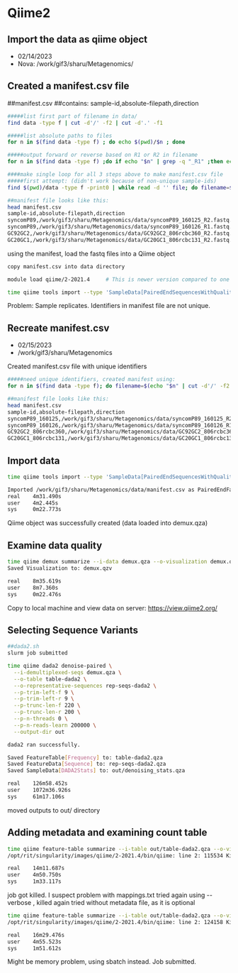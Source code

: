 # Qiime2

## Import the data as qiime object

* 02/14/2023
* Nova: /work/gif3/sharu/Metagenomics/

## Created a manifest.csv file 
##manifest.csv
##contains: sample-id,absolute-filepath,direction

```bash
#####list first part of filename in data/
find data -type f | cut -d'/' -f2 | cut -d'.' -f1

#####list absolute paths to files
for n in $(find data -type f) ; do echo $(pwd)/$n ; done

#####output forward or reverse based on R1 or R2 in filename
for n in $(find data -type f) ;do if echo "$n" | grep -q "_R1" ;then echo "forward"; elif echo "$n" | grep -q "_R2"; then echo "reverse" ; fi ;  done

####make single loop for all 3 steps above to make manifest.csv file
#####first attempt: (didn't work because of non-unique sample-ids)
find $(pwd)/data -type f -print0 | while read -d '' file; do filename=$(basename "$file"); path=$(dirname "$file"); fullpath="$path/$filename"; firstpart=$(echo "$filename" | cut -d'_' -f1); if echo "$filename" | grep -q "_R1"; then direction="forward"; elif echo "$filename" | grep -q "_R2"; then direction="reverse"; fi; echo "$firstpart,$fullpath,$direction" >> manifest.csv; done

##manifest file looks like this:
head manifest.csv
sample-id,absolute-filepath,direction
syncomP89,/work/gif3/sharu/Metagenomics/data/syncomP89_160125_R2.fastq.gz,reverse
syncomP89,/work/gif3/sharu/Metagenomics/data/syncomP89_160126_R1.fastq.gz,forward
GC92GC2,/work/gif3/sharu/Metagenomics/data/GC92GC2_806rcbc360_R2.fastq.gz,reverse
GC20GC1,/work/gif3/sharu/Metagenomics/data/GC20GC1_806rcbc131_R2.fastq.gz,reverse
```

using the manifest, load the fastq files into a Qiime object 

```bash
copy manifest.csv into data directory

module load qiime/2-2021.4     # This is newer version compared to one mentioned in the tutorial, so some commmands are different

time qiime tools import --type 'SampleData[PairedEndSequencesWithQuality]' --input-path /work/gif3/sharu/Metagenomics/data/manifest.csv --output-path demux.qza --input-format PairedEndFastqManifestPhred33

```

Problem: Sample replicates. Identifiers in manifest file are not unique.

## Recreate manifest.csv  

* 02/15/2023
* /work/gif3/sharu/Metagenomics

Created manifest.csv file with unique identifiers

```bash
#####need unique identifiers, created manifest using:
for n in $(find data -type f); do filename=$(echo "$n" | cut -d'/' -f2 | cut -d'.' -f1 | cut -d'_' -f1,2); abspath=$(echo "$(pwd)"/"$n") ; if echo "$n" | grep -q "_R1" ;then direction="forward"; elif echo "$n" | grep -q "_R2"; then direction="reverse" ; fi ;echo "$filename,$abspath,$direction" >> manifest.csv; done

##manifest file looks like this:
head manifest.csv
sample-id,absolute-filepath,direction
syncomP89_160125,/work/gif3/sharu/Metagenomics/data/syncomP89_160125_R2.fastq.gz,reverse
syncomP89_160126,/work/gif3/sharu/Metagenomics/data/syncomP89_160126_R1.fastq.gz,forward
GC92GC2_806rcbc360,/work/gif3/sharu/Metagenomics/data/GC92GC2_806rcbc360_R2.fastq.gz,reverse
GC20GC1_806rcbc131,/work/gif3/sharu/Metagenomics/data/GC20GC1_806rcbc131_R2.fastq.gz,reverse

```

## Import data

```bash
time qiime tools import --type 'SampleData[PairedEndSequencesWithQuality]' --input-path /work/gif3/sharu/Metagenomics/data/manifest.csv --output-path demux.qza --input-format PairedEndFastqManifestPhred33

Imported /work/gif3/sharu/Metagenomics/data/manifest.csv as PairedEndFastqManifestPhred33 to demux.qza
real    4m31.490s
user    4m2.445s
sys     0m22.773s
```

Qiime object was successfully created (data loaded into demux.qza)

## Examine data quality

```bash
time qiime demux summarize --i-data demux.qza --o-visualization demux.qzv
Saved Visualization to: demux.qzv

real    8m35.619s
user    8m7.360s
sys     0m22.476s
```

Copy to local machine and view data on server: https://view.qiime2.org/


## Selecting Sequence Variants

```bash
##dada2.sh
slurm job submitted

time qiime dada2 denoise-paired \
  --i-demultiplexed-seqs demux.qza \
  --o-table table-dada2 \
  --o-representative-sequences rep-seqs-dada2 \
  --p-trim-left-f 9 \
  --p-trim-left-r 9 \
  --p-trunc-len-f 220 \
  --p-trunc-len-r 200 \
  --p-n-threads 0 \
  --p-n-reads-learn 200000 \
  --output-dir out

dada2 ran successfully. 

Saved FeatureTable[Frequency] to: table-dada2.qza
Saved FeatureData[Sequence] to: rep-seqs-dada2.qza
Saved SampleData[DADA2Stats] to: out/denoising_stats.qza

real    126m58.452s
user    1072m36.926s
sys     61m17.106s
```
moved outputs to out/ directory

## Adding metadata and examining count table

```bash
time qiime feature-table summarize --i-table out/table-dada2.qza --o-visualization out/table-dada2.qzv --m-sample-metadata-file /work/gif3/sharu/Metagenomics/mappings.txt
/opt/rit/singularity/images/qiime/2-2021.4/bin/qiime: line 2: 115534 Killed                  /opt/rit/singularity/images/qiime/2-2021.4/qiime2-2021.4.sif $@

real    14m11.687s
user    4m50.750s
sys     1m33.117s
```

job got killed. I suspect problem with mappings.txt
tried again using --verbose , killed again
tried without metadata file, as it is optional

```bash
time qiime feature-table summarize --i-table out/table-dada2.qza --o-visualization out/table-dada2.qzv --verbose
/opt/rit/singularity/images/qiime/2-2021.4/bin/qiime: line 2: 124158 Killed                  /opt/rit/singularity/images/qiime/2-2021.4/qiime2-2021.4.sif $@

real    16m29.476s
user    4m55.523s
sys     1m51.612s
```

Might be memory problem, using sbatch instead. Job submitted.

